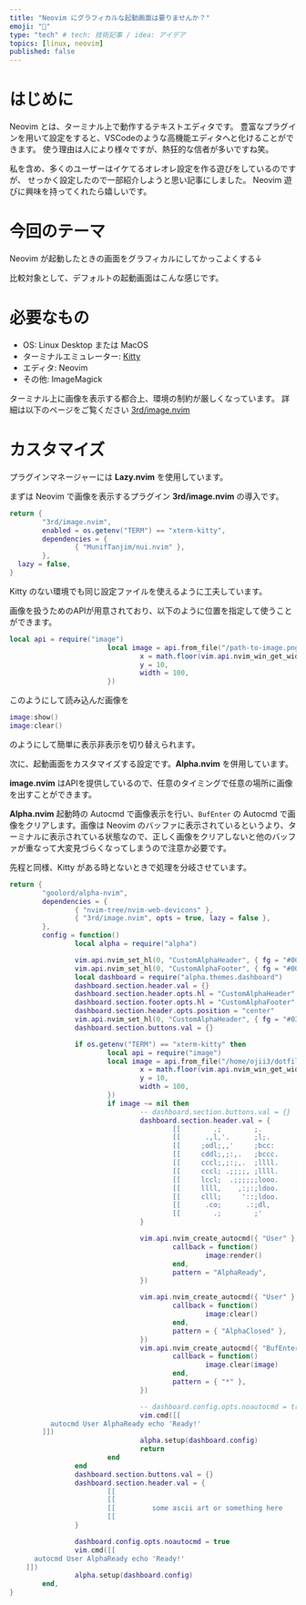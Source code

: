 ```yaml
---
title: "Neovim にグラフィカルな起動画面は要りませんか？"
emoji: "👋"
type: "tech" # tech: 技術記事 / idea: アイデア
topics: [linux, neovim]
published: false
---
```


# はじめに

Neovim とは、ターミナル上で動作するテキストエディタです。
豊富なプラグインを用いて設定をすると、VSCodeのような高機能エディタへと化けることができます。
使う理由は人により様々ですが、熱狂的な信者が多いですね笑。

私を含め、多くのユーザーはイケてるオレオレ設定を作る遊びをしているのですが、
せっかく設定したので一部紹介しようと思い記事にしました。
Neovim 遊びに興味を持ってくれたら嬉しいです。

# 今回のテーマ

Neovim が起動したときの画面をグラフィカルにしてかっこよくする↓

比較対象として、デフォルトの起動画面はこんな感じです。

# 必要なもの

- OS: Linux Desktop または MacOS
- ターミナルエミュレーター: [Kitty](https://github.com/kovidgoyal/kitty)
- エディタ: Neovim
- その他: ImageMagick

ターミナル上に画像を表示する都合上、環境の制約が厳しくなっています。
詳細は以下のページをご覧ください [3rd/image.nvim](https://github.com/3rd/image.nvim) 

# カスタマイズ

プラグインマネージャーには **Lazy.nvim** を使用しています。

まずは Neovim で画像を表示するプラグイン **3rd/image.nvim** の導入です。

```lua title="~/.config/nvim/lua/plugins/image.lua"
return {
        "3rd/image.nvim",
        enabled = os.getenv("TERM") == "xterm-kitty",
        dependencies = {
                { "MunifTanjim/nui.nvim" },
        },
  lazy = false,
}
```

Kitty のない環境でも同じ設定ファイルを使えるように工夫しています。

画像を扱うためのAPIが用意されており、以下のように位置を指定して使うことができます。

```lua
local api = require("image")
                        local image = api.from_file("/path-to-image.png", {
                                x = math.floor(vim.api.nvim_win_get_width(0) / 2 - 50),
                                y = 10,
                                width = 100,
                        })
```

このようにして読み込んだ画像を


```lua
image:show()
image:clear()
```

のようにして簡単に表示非表示を切り替えられます。

次に、起動画面をカスタマイズする設定です。**Alpha.nvim** を併用しています。

**image.nvim** はAPIを提供しているので、任意のタイミングで任意の場所に画像を出すことができます。

**Alpha.nvim** 起動時の Autocmd で画像表示を行い、`BufEnter` の Autocmd で画像をクリアします。画像は Neovim のバッファに表示されているというより、ターミナルに表示されている状態なので、正しく画像をクリアしないと他のバッファが重なって大変見づらくなってしまうので注意か必要です。

先程と同様、Kitty がある時とないときで処理を分岐させています。

```lua title="~/.config/nvim/lua/plugins/alpha.lua"
return {
        "goolord/alpha-nvim",
        dependencies = {
                { "nvim-tree/nvim-web-devicons" },
                { "3rd/image.nvim", opts = true, lazy = false },
        },
        config = function()
                local alpha = require("alpha")

                vim.api.nvim_set_hl(0, "CustomAlphaHeader", { fg = "#00ffff", bold = true })
                vim.api.nvim_set_hl(0, "CustomAlphaFooter", { fg = "#00ffff", bold = true })
                local dashboard = require("alpha.themes.dashboard")
                dashboard.section.header.val = {}
                dashboard.section.header.opts.hl = "CustomAlphaHeader"
                dashboard.section.footer.opts.hl = "CustomAlphaFooter"
                dashboard.section.header.opts.position = "center"
                vim.api.nvim_set_hl(0, "CustomAlphaHeader", { fg = "#039393", bold = true })
                dashboard.section.buttons.val = {}

                if os.getenv("TERM") == "xterm-kitty" then
                        local api = require("image")
                        local image = api.from_file("/home/ojii3/dotfiles/images/Bronie_Haxxor_Bunny_M.png", {
                                x = math.floor(vim.api.nvim_win_get_width(0) / 2) - 50,
                                y = 10,
                                width = 100,
                        })
                        if image ~= nil then
                                -- dashboard.section.buttons.val = {}
                                dashboard.section.header.val = {
                                        [[        .;        ;.                                                                    ]],
                                        [[      .,l,'.      ;l;.                                           ;;;                    ]],
                                        [[     ;odl;,,'     ;bcc:                                                                 ]],
                                        [[     cddl;,;:,.   ;bccc.    :l.:'',.   :'''l.  .:''':. ox;   .dx.dx, ox:odxc'ldxxl.     ]],
                                        [[     cccl;,;:;,.  ;llll.    :d     b .c     ;..c     ;:.kk.  dO' kO; xO:  ;OO'  oOc     ]],
                                        [[     cccl; .;;;;, ;llll.    :l     d.;d.....d.c'      d .kx lO:  kO; xO,  'OO.  cOl     ]],
                                        [[     lccl;  .;;;;;;looo.    :l     d..c       ';     .l  ;OdOo   kO; xO,  'OO.  cOl     ]],
                                        [[     llll,    ,:;:;ldoo.    :l     d  '':..:'  ''...''    cdo    dx, x0'  .00.  :0l     ]],
                                        [[     clll;     '::;ldoo.                                                                ]],
                                        [[      .co;      .:;dl,                                                                  ]],
                                        [[        .;        ;'                                                                    ]],
                                }

                                vim.api.nvim_create_autocmd({ "User" }, {
                                        callback = function()
                                                image:render()
                                        end,
                                        pattern = "AlphaReady",
                                })

                                vim.api.nvim_create_autocmd({ "User" }, {
                                        callback = function()
                                                image:clear()
                                        end,
                                        pattern = { "AlphaClosed" },
                                })
                                vim.api.nvim_create_autocmd({ "BufEnter" }, {
                                        callback = function()
                                                image.clear(image)
                                        end,
                                        pattern = { "*" },
                                })

                                -- dashboard.config.opts.noautocmd = true
                                vim.cmd([[
          autocmd User AlphaReady echo 'Ready!'
        ]])
                                alpha.setup(dashboard.config)
                                return
                        end
                end
                dashboard.section.buttons.val = {}
                dashboard.section.header.val = {
                        [[                                                          ]],
                        [[                                                          ]],
                        [[         some ascii art or something here                 ]],
                        [[                                                          ]],
                }

                dashboard.config.opts.noautocmd = true
                vim.cmd([[
      autocmd User AlphaReady echo 'Ready!'
    ]])
                alpha.setup(dashboard.config)
        end,
}
```


